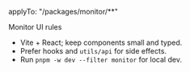 applyTo: "/packages/monitor/\*\*"

Monitor UI rules

- Vite + React; keep components small and typed.
- Prefer hooks and `utils/api` for side effects.
- Run `pnpm -w dev --filter monitor` for local dev.
